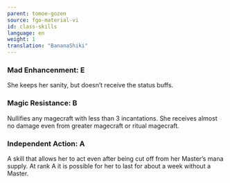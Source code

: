 ```yaml
---
parent: tomoe-gozen
source: fgo-material-vi
id: class-skills
language: en
weight: 1
translation: "BananaShiki"
---
```


### Mad Enhancenment: E

She keeps her sanity, but doesn’t receive the status buffs.

### Magic Resistance: B

Nullifies any magecraft with less than 3 incantations.
She receives almost no damage even from greater magecraft or ritual magecraft.

### Independent Action: A

A skill that allows her to act even after being cut off from her Master’s mana supply.
At rank A it is possible for her to last for about a week without a Master.
